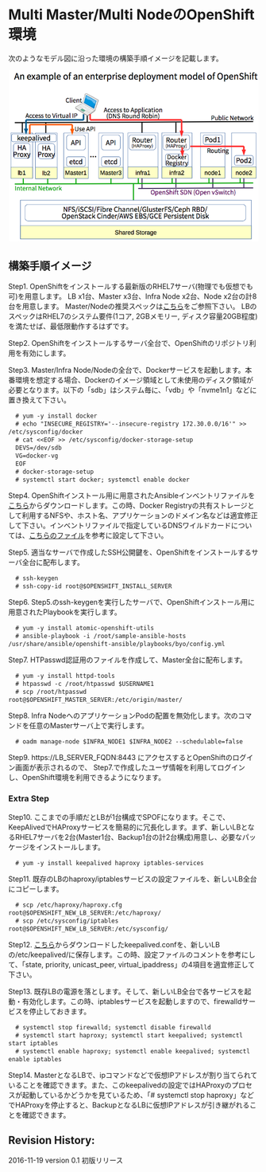 # Multi Master/Multi NodeのOpenShift環境

次のようなモデル図に沿った環境の構築手順イメージを記載します。

![モデル図](https://github.com/h-kojima/openshift/blob/master/ocp3u3/images/openshift-deployment-model.png)

## 構築手順イメージ

Step1. OpenShiftをインストールする最新版のRHEL7サーバ(物理でも仮想でも可)を用意します。
LB x1台、Master x3台、Infra Node x2台、Node x2台の計8台を用意します。
Master/Nodeの推奨スペックは[こちら](https://access.redhat.com/documentation/en/openshift-container-platform/3.3/single/installation-and-configuration/#install-config-install-prerequisites)をご参照下さい。
LBのスペックはRHEL7のシステム要件(1コア, 2GBメモリー, ディスク容量20GB程度)を満たせば、最低限動作するはずです。

Step2. OpenShiftをインストールするサーバ全台で、OpenShiftのリポジトリ利用を有効にします。

Step3. Master/Infra Node/Nodeの全台で、Dockerサービスを起動します。本番環境を想定する場合、Dockerのイメージ領域として未使用のディスク領域が必要となります。以下の「sdb」はシステム毎に、「vdb」や「nvme1n1」などに置き換えて下さい。

```
  # yum -y install docker
  # echo "INSECURE_REGISTRY='--insecure-registry 172.30.0.0/16'" >> /etc/sysconfig/docker
  # cat <<EOF >> /etc/sysconfig/docker-storage-setup
  DEVS=/dev/sdb
  VG=docker-vg
  EOF
  # docker-storage-setup
  # systemctl start docker; systemctl enable docker
```

Step4. OpenShiftインストール用に用意されたAnsibleインベントリファイルを[こちら](https://github.com/h-kojima/openshift/blob/master/ocp3u3/ansible/sample-ansible-hosts)からダウンロードします。この時、Docker Registryの共有ストレージとして利用するNFSや、ホスト名、アプリケーションのドメイン名などは適宜修正して下さい。インベントリファイルで指定しているDNSワイルドカードについては、[こちらのファイル](https://github.com/h-kojima/openshift/blob/master/ocp3u3/bind-chroot)を参考に設定して下さい。

Step5. 適当なサーバで作成したSSH公開鍵を、OpenShiftをインストールするサーバ全台に配布します。

```
  # ssh-keygen
  # ssh-copy-id root@$OPENSHIFT_INSTALL_SERVER
```

Step6. Step5.のssh-keygenを実行したサーバで、OpenShiftインストール用に用意されたPlaybookを実行します。

```
  # yum -y install atomic-openshift-utils
  # ansible-playbook -i /root/sample-ansible-hosts /usr/share/ansible/openshift-ansible/playbooks/byo/config.yml
```

Step7. HTPasswd認証用のファイルを作成して、Master全台に配布します。

```
  # yum -y install httpd-tools
  # htpasswd -c /root/htpasswd $USERNAME1
  # scp /root/htpasswd root@$OPENSHIFT_MASTER_SERVER:/etc/origin/master/
```
Step8. Infra NodeへのアプリケーションPodの配置を無効化します。次のコマンドを任意のMasterサーバ上で実行します。

```
  # oadm manage-node $INFRA_NODE1 $INFRA_NODE2 --schedulable=false
```

Step9. https://LB_SERVER_FQDN:8443 にアクセスするとOpenShiftのログイン画面が表示されるので、
Step7.で作成したユーザ情報を利用してログインし、OpenShift環境を利用できるようになります。

### Extra Step

Step10. ここまでの手順だとLBが1台構成でSPOFになります。そこで、KeepAlivedでHAProxyサービスを簡易的に冗長化します。まず、新しいLBとなるRHEL7サーバを2台(Master1台、Backup1台の計2台構成)用意し、必要なパッケージをインストールします。

```
  # yum -y install keepalived haproxy iptables-services
```
Step11. 既存のLBのhaproxy/iptablesサービスの設定ファイルを、新しいLB全台にコピーします。

```
  # scp /etc/haproxy/haproxy.cfg root@$OPENSHIFT_NEW_LB_SERVER:/etc/haproxy/
  # scp /etc/sysconfig/iptables root@$OPENSHIFT_NEW_LB_SERVER:/etc/sysconfig/
```
Step12. [こちら](https://github.com/h-kojima/openshift/blob/master/ocp3u3/keepalived/keepalived.conf)からダウンロードしたkeepalived.confを、新しいLBの/etc/keepalived/に保存します。この時、設定ファイルのコメントを参考にして、「state, priority, unicast_peer, virtual_ipaddress」の4項目を適宜修正して下さい。

Step13. 既存LBの電源を落とします。そして、新しいLB全台で各サービスを起動・有効化します。この時、iptablesサービスを起動しますので、firewalldサービスを停止しておきます。

```
  # systemctl stop firewalld; systemctl disable firewalld
  # systemctl start haproxy; systemctl start keepalived; systemctl start iptables
  # systemctl enable haproxy; systemctl enable keepalived; systemctl enable iptables
```
Step14. MasterとなるLBで、ipコマンドなどで仮想IPアドレスが割り当てられていることを確認できます。また、このkeepalivedの設定ではHAProxyのプロセスが起動しているかどうかを見ているため、「# systemctl stop haproxy」などでHAProxyを停止すると、BackupとなるLBに仮想IPアドレスが引き継がれることを確認できます。

## Revision History:

2016-11-19  version 0.1 初版リリース
